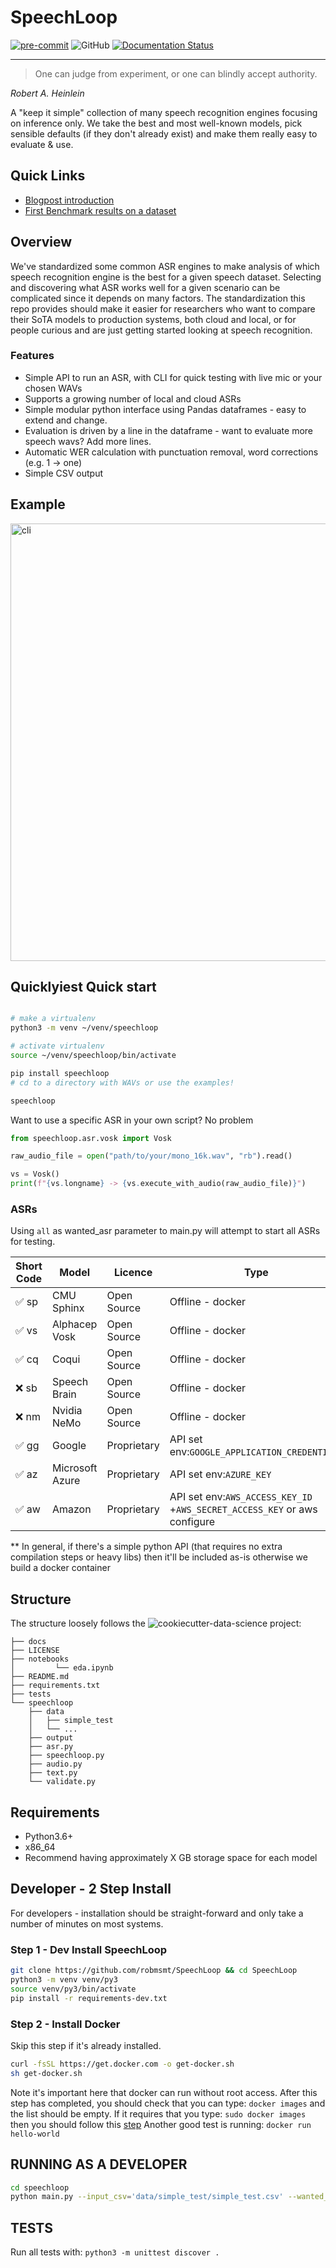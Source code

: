 # SpeechLoop
[![pre-commit](https://img.shields.io/badge/pre--commit-enabled-brightgreen?logo=pre-commit&logoColor=white)](https://github.com/pre-commit/pre-commit)
![GitHub](https://img.shields.io/github/license/robmsmt/SpeechLoop)
[![Documentation Status](https://readthedocs.org/projects/speechloop/badge/?version=latest)](https://speechloop.readthedocs.io/en/latest/?badge=latest)
___
 >One can judge from experiment, or one can blindly accept authority.

 *Robert A. Heinlein*

A "keep it simple" collection of many speech recognition engines focusing on inference only. We take the best and most well-known models, pick sensible defaults (if they don't already exist) and make them really easy to evaluate & use.

## Quick Links
 - [Blogpost introduction](https://robmsmt.github.io/2021/08/14/introducing-speechloop/)
 - [First Benchmark results on a dataset](https://robmsmt.github.io/2021/09/04/benchmarking-asr-first-test/)

## Overview

We've standardized some common ASR engines to make analysis of which speech recognition engine is the best for a given speech dataset. Selecting and discovering what ASR works well for a given scenario can be complicated since it depends on many factors.
The standardization this repo provides should make it easier for researchers who want to compare their SoTA models to production systems, both cloud and local, or for people curious and are just getting started looking at speech recognition.

### Features
 - Simple API to run an ASR, with CLI for quick testing with live mic or your chosen WAVs
 - Supports a growing number of local and cloud ASRs
 - Simple modular python interface using Pandas dataframes - easy to extend and change.
 - Evaluation is driven by a line in the dataframe - want to evaluate more speech wavs? Add more lines.
 - Automatic WER calculation with punctuation removal, word corrections (e.g. 1 -> one)
 - Simple CSV output

## Example
<img class="img-fluid" src="https://robmsmt.github.io/public/images/cli_fast.gif" alt="cli" width="700">

## Quicklyiest Quick start
```bash

# make a virtualenv
python3 -m venv ~/venv/speechloop

# activate virtualenv
source ~/venv/speechloop/bin/activate

pip install speechloop
# cd to a directory with WAVs or use the examples!

speechloop
```

Want to use a specific ASR in your own script? No problem

```python
from speechloop.asr.vosk import Vosk

raw_audio_file = open("path/to/your/mono_16k.wav", "rb").read()

vs = Vosk()
print(f"{vs.longname} -> {vs.execute_with_audio(raw_audio_file)}")
```

### ASRs
Using `all` as wanted_asr parameter to main.py will attempt to start all ASRs for testing.

| Short Code |    Model        |   Licence   |       Type                                                              |
|------------|-----------------|-------------|-------------------------------------------------------------------------|
| ✅ sp       | CMU Sphinx      | Open Source | Offline - docker                                                        |
| ✅ vs       | Alphacep Vosk   | Open Source | Offline - docker                                                        |
| ✅ cq       | Coqui           | Open Source | Offline - docker                                                        |
| ❌ sb       | Speech Brain    | Open Source | Offline - docker                                                        |
| ❌ nm       | Nvidia NeMo     | Open Source | Offline - docker                                                        |
| ✅ gg       | Google          | Proprietary | API set env:`GOOGLE_APPLICATION_CREDENTIALS`                            |
| ✅ az       | Microsoft Azure | Proprietary | API set env:`AZURE_KEY`                                                 |
| ✅ aw       | Amazon          | Proprietary | API set env:`AWS_ACCESS_KEY_ID`<br>+`AWS_SECRET_ACCESS_KEY` or aws configure|

** In general, if there's a simple python API (that requires no extra compilation steps or heavy libs) then it'll be included as-is otherwise we build a docker container


## Structure
The structure loosely follows the ![cookiecutter-data-science](http://drivendata.github.io/cookiecutter-data-science/) project:
```
├── docs
├── LICENSE
├── notebooks
│         └── eda.ipynb
├── README.md
├── requirements.txt
├── tests
└── speechloop
    ├── data
    │   ├── simple_test
    │   └── ...
    ├── output
    ├── asr.py
    ├── speechloop.py
    ├── audio.py
    ├── text.py
    └── validate.py
```

## Requirements
- Python3.6+
- x86_64
- Recommend having approximately X GB storage space for each model

## Developer - 2 Step Install

For developers - installation should be straight-forward and only take a number of minutes on most systems.

### Step 1 - Dev Install SpeechLoop
```bash
git clone https://github.com/robmsmt/SpeechLoop && cd SpeechLoop
python3 -m venv venv/py3
source venv/py3/bin/activate
pip install -r requirements-dev.txt
```

### Step 2 - Install Docker
Skip this step if it's already installed.
```bash
curl -fsSL https://get.docker.com -o get-docker.sh
sh get-docker.sh
```
Note it's important here that docker can run without root access. After this step has completed, you should check that you can type:
`docker images` and the list should be empty. If it requires that you type: `sudo docker images` then you should follow this [step](https://docs.docker.com/engine/install/linux-postinstall/)
Another good test is running: `docker run hello-world`

## RUNNING AS A DEVELOPER
```bash
cd speechloop
python main.py --input_csv='data/simple_test/simple_test.csv' --wanted_asr=vs,sp,cq
```

## TESTS
Run all tests with: `python3 -m unittest discover .`
